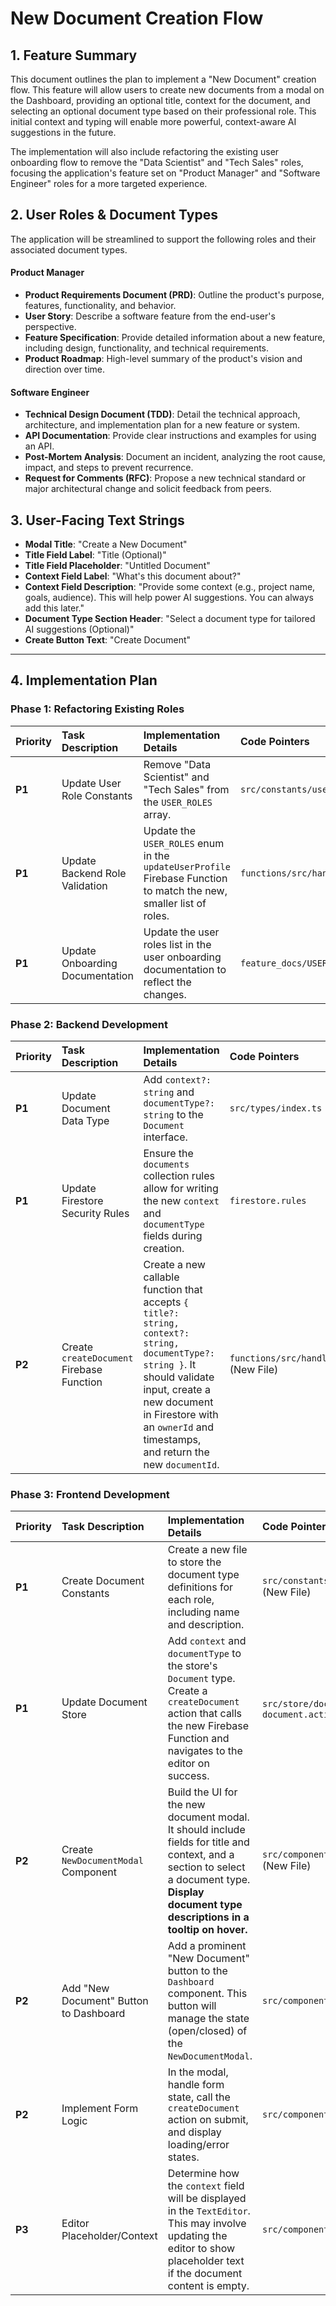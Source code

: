 # New Document Creation Flow

## 1. Feature Summary

This document outlines the plan to implement a "New Document" creation flow. This feature will allow users to create new documents from a modal on the Dashboard, providing an optional title, context for the document, and selecting an optional document type based on their professional role. This initial context and typing will enable more powerful, context-aware AI suggestions in the future.

The implementation will also include refactoring the existing user onboarding flow to remove the "Data Scientist" and "Tech Sales" roles, focusing the application's feature set on "Product Manager" and "Software Engineer" roles for a more targeted experience.

## 2. User Roles & Document Types

The application will be streamlined to support the following roles and their associated document types.

#### Product Manager
- **Product Requirements Document (PRD)**: Outline the product's purpose, features, functionality, and behavior.
- **User Story**: Describe a software feature from the end-user's perspective.
- **Feature Specification**: Provide detailed information about a new feature, including design, functionality, and technical requirements.
- **Product Roadmap**: High-level summary of the product's vision and direction over time.

#### Software Engineer
- **Technical Design Document (TDD)**: Detail the technical approach, architecture, and implementation plan for a new feature or system.
- **API Documentation**: Provide clear instructions and examples for using an API.
- **Post-Mortem Analysis**: Document an incident, analyzing the root cause, impact, and steps to prevent recurrence.
- **Request for Comments (RFC)**: Propose a new technical standard or major architectural change and solicit feedback from peers.

## 3. User-Facing Text Strings

- **Modal Title**: "Create a New Document"
- **Title Field Label**: "Title (Optional)"
- **Title Field Placeholder**: "Untitled Document"
- **Context Field Label**: "What's this document about?"
- **Context Field Description**: "Provide some context (e.g., project name, goals, audience). This will help power AI suggestions. You can always add this later."
- **Document Type Section Header**: "Select a document type for tailored AI suggestions (Optional)"
- **Create Button Text**: "Create Document"

---

## 4. Implementation Plan

### Phase 1: Refactoring Existing Roles

| Priority | Task Description | Implementation Details | Code Pointers | Dependencies | Completed |
| :--- | :--- | :--- | :--- | :--- | :--- |
| **P1** | Update User Role Constants | Remove "Data Scientist" and "Tech Sales" from the `USER_ROLES` array. | `src/constants/userConstants.ts` | - | ☐ |
| **P1** | Update Backend Role Validation | Update the `USER_ROLES` enum in the `updateUserProfile` Firebase Function to match the new, smaller list of roles. | `functions/src/handlers/userProfile.ts` | - | ☐ |
| **P1** | Update Onboarding Documentation | Update the user roles list in the user onboarding documentation to reflect the changes. | `feature_docs/USER_ONBOARDING.md` | - | ☐ |

### Phase 2: Backend Development

| Priority | Task Description | Implementation Details | Code Pointers | Dependencies | Completed |
| :--- | :--- | :--- | :--- | :--- | :--- |
| **P1** | Update Document Data Type | Add `context?: string` and `documentType?: string` to the `Document` interface. | `src/types/index.ts` | - | ☐ |
| **P1** | Update Firestore Security Rules | Ensure the `documents` collection rules allow for writing the new `context` and `documentType` fields during creation. | `firestore.rules` | - | ☐ |
| **P2** | Create `createDocument` Firebase Function | Create a new callable function that accepts `{ title?: string, context?: string, documentType?: string }`. It should validate input, create a new document in Firestore with an `ownerId` and timestamps, and return the new `documentId`. | `functions/src/handlers/document.ts` (New File) | Document Data Type | ☐ |

### Phase 3: Frontend Development

| Priority | Task Description | Implementation Details | Code Pointers | Dependencies | Completed |
| :--- | :--- | :--- | :--- | :--- | :--- |
| **P1** | Create Document Constants | Create a new file to store the document type definitions for each role, including name and description. | `src/constants/documentConstants.ts` (New File) | - | ☐ |
| **P1** | Update Document Store | Add `context` and `documentType` to the store's `Document` type. Create a `createDocument` action that calls the new Firebase Function and navigates to the editor on success. | `src/store/document/document.store.ts`, `document.actions.ts` | Backend: Firebase Function | ☐ |
| **P2** | Create `NewDocumentModal` Component | Build the UI for the new document modal. It should include fields for title and context, and a section to select a document type. **Display document type descriptions in a tooltip on hover.** | `src/components/NewDocumentModal.tsx` (New File) | Document Constants, Document Store | ☐ |
| **P2** | Add "New Document" Button to Dashboard | Add a prominent "New Document" button to the `Dashboard` component. This button will manage the state (open/closed) of the `NewDocumentModal`. | `src/components/Dashboard.tsx` | NewDocumentModal Component | ☐ |
| **P2** | Implement Form Logic | In the modal, handle form state, call the `createDocument` action on submit, and display loading/error states. | `src/components/NewDocumentModal.tsx` | Document Store | ☐ |
| **P3** | Editor Placeholder/Context | Determine how the `context` field will be displayed in the `TextEditor`. This may involve updating the editor to show placeholder text if the document content is empty. | `src/components/TextEditor.tsx` | - | ☐ | 